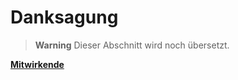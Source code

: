 # Danksagung

> **Warning**
> Dieser Abschnitt wird noch übersetzt.

[**Mitwirkende**](./Mitwirkende.md)
